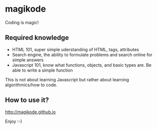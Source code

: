 magikode
========

Coding is magic!

## Required knowledge

 * HTML 101, super simple uderstanding of HTML, tags, attributes
 * Search engine, the ability to formulate problems and search online for simple answers
 * Javascript 101, know what functions, objects, and basic types are. Be able to write a simple function

This is not about learning Javascript but rather about learning algorithmics/how to code.

## How to use it?

http://magikode.github.io

Enjoy :-)
